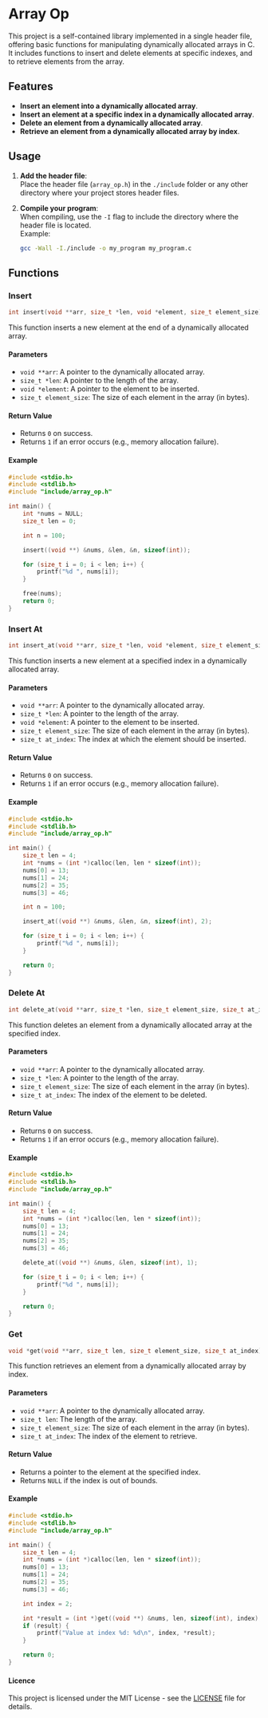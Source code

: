 # Array Op

This project is a self-contained library implemented in a single header file, offering basic functions for manipulating dynamically allocated arrays in C. It includes functions to insert and delete elements at specific indexes, and to retrieve elements from the array.

## Features

- **Insert an element into a dynamically allocated array**.
- **Insert an element at a specific index in a dynamically allocated array**.
- **Delete an element from a dynamically allocated array**.
- **Retrieve an element from a dynamically allocated array by index**.

## Usage

1. **Add the header file**:  
   Place the header file (`array_op.h`) in the `./include` folder or any other directory where your project stores header files.

2. **Compile your program**:  
   When compiling, use the `-I` flag to include the directory where the header file is located.  
   Example:
   ```bash
   gcc -Wall -I./include -o my_program my_program.c
   ```

## Functions

### Insert

```c
int insert(void **arr, size_t *len, void *element, size_t element_size);
```

This function inserts a new element at the end of a dynamically allocated array.

#### Parameters

- `void **arr`: A pointer to the dynamically allocated array.
- `size_t *len`: A pointer to the length of the array.
- `void *element`: A pointer to the element to be inserted.
- `size_t element_size`: The size of each element in the array (in bytes).

#### Return Value

- Returns `0` on success.
- Returns `1` if an error occurs (e.g., memory allocation failure).

#### Example

```c
#include <stdio.h>
#include <stdlib.h>
#include "include/array_op.h"

int main() {
    int *nums = NULL;
    size_t len = 0;

    int n = 100;

    insert((void **) &nums, &len, &n, sizeof(int));

    for (size_t i = 0; i < len; i++) {
        printf("%d ", nums[i]);
    }

    free(nums);
    return 0;
}
```

### Insert At

```c
int insert_at(void **arr, size_t *len, void *element, size_t element_size, size_t at_index);
```

This function inserts a new element at a specified index in a dynamically allocated array.

#### Parameters

- `void **arr`: A pointer to the dynamically allocated array.
- `size_t *len`: A pointer to the length of the array.
- `void *element`: A pointer to the element to be inserted.
- `size_t element_size`: The size of each element in the array (in bytes).
- `size_t at_index`: The index at which the element should be inserted.

#### Return Value

- Returns `0` on success.
- Returns `1` if an error occurs (e.g., memory allocation failure).

#### Example

```c
#include <stdio.h>
#include <stdlib.h>
#include "include/array_op.h"

int main() {
    size_t len = 4;
    int *nums = (int *)calloc(len, len * sizeof(int));
    nums[0] = 13;
    nums[1] = 24;
    nums[2] = 35;
    nums[3] = 46;

    int n = 100;

    insert_at((void **) &nums, &len, &n, sizeof(int), 2);

    for (size_t i = 0; i < len; i++) {
        printf("%d ", nums[i]);
    }

    return 0;
}
```

### Delete At

```c
int delete_at(void **arr, size_t *len, size_t element_size, size_t at_index);
```

This function deletes an element from a dynamically allocated array at the specified index.

#### Parameters

- `void **arr`: A pointer to the dynamically allocated array.
- `size_t *len`: A pointer to the length of the array.
- `size_t element_size`: The size of each element in the array (in bytes).
- `size_t at_index`: The index of the element to be deleted.

#### Return Value

- Returns `0` on success.
- Returns `1` if an error occurs (e.g., memory allocation failure).

#### Example

```c
#include <stdio.h>
#include <stdlib.h>
#include "include/array_op.h"

int main() {
    size_t len = 4;
    int *nums = (int *)calloc(len, len * sizeof(int));
    nums[0] = 13;
    nums[1] = 24;
    nums[2] = 35;
    nums[3] = 46;

    delete_at((void **) &nums, &len, sizeof(int), 1);

    for (size_t i = 0; i < len; i++) {
        printf("%d ", nums[i]);
    }

    return 0;
}
```

### Get

```c
void *get(void **arr, size_t len, size_t element_size, size_t at_index);
```

This function retrieves an element from a dynamically allocated array by index.

#### Parameters

- `void **arr`: A pointer to the dynamically allocated array.
- `size_t len`: The length of the array.
- `size_t element_size`: The size of each element in the array (in bytes).
- `size_t at_index`: The index of the element to retrieve.

#### Return Value

- Returns a pointer to the element at the specified index.
- Returns `NULL` if the index is out of bounds.

#### Example

```c
#include <stdio.h>
#include <stdlib.h>
#include "include/array_op.h"

int main() {
    size_t len = 4;
    int *nums = (int *)calloc(len, len * sizeof(int));
    nums[0] = 13;
    nums[1] = 24;
    nums[2] = 35;
    nums[3] = 46;

    int index = 2;

    int *result = (int *)get((void **) &nums, len, sizeof(int), index);
    if (result) {
        printf("Value at index %d: %d\n", index, *result);
    }

    return 0;
}
```

#### Licence

This project is licensed under the MIT License - see the [LICENSE](/LICENSE) file for details.

